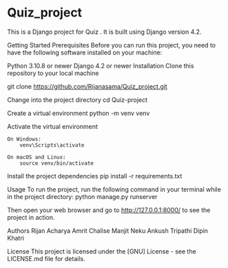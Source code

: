 # Quiz_project
This is a Django project for Quiz . It is built using Django version 4.2.

Getting Started
Prerequisites
Before you can run this project, you need to have the following software installed on your machine:

Python 3.10.8 or newer
Django 4.2 or newer
Installation
Clone this repository to your local machine

git clone https://github.com/Rijanasama/Quiz_project.git

Change into the project directory
cd Quiz-project

Create a virtual environment
python -m venv venv

Activate the virtual environment

    On Windows:
        venv\Scripts\activate
        
    On macOS and Linux:
        source venv/bin/activate
        
Install the project dependencies
    pip install -r requirements.txt
    
Usage
To run the project, run the following command in your terminal while in the project directory:
       python manage.py runserver
       
Then open your web browser and go to http://127.0.0.1:8000/ to see the project in action.




Authors
Rijan Acharya
Amrit Chalise
Manjit Neku
Ankush Tripathi
Dipin Khatri

License
This project is licensed under the [GNU] License - see the LICENSE.md file for details.
